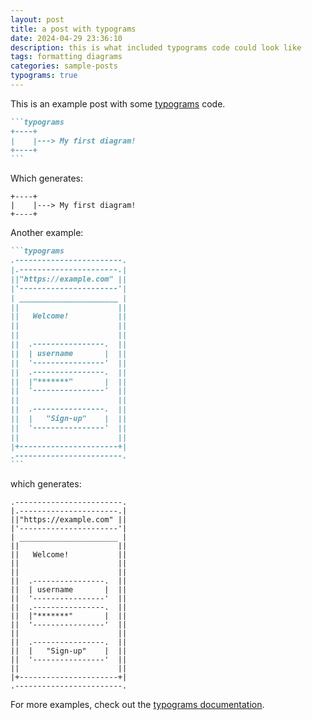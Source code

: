 ```yaml
---
layout: post
title: a post with typograms
date: 2024-04-29 23:36:10
description: this is what included typograms code could look like
tags: formatting diagrams
categories: sample-posts
typograms: true
---
```


This is an example post with some [typograms](https://github.com/google/typograms/) code.

````markdown
```typograms
+----+
|    |---> My first diagram!
+----+
```
````

Which generates:

```typograms
+----+
|    |---> My first diagram!
+----+
```

Another example:

````markdown
```typograms
.------------------------.
|.----------------------.|
||"https://example.com" ||
|'----------------------'|
| ______________________ |
||                      ||
||   Welcome!           ||
||                      ||
||                      ||
||  .----------------.  ||
||  | username       |  ||
||  '----------------'  ||
||  .----------------.  ||
||  |"*******"       |  ||
||  '----------------'  ||
||                      ||
||  .----------------.  ||
||  |   "Sign-up"    |  ||
||  '----------------'  ||
||                      ||
|+----------------------+|
.------------------------.
```
````

which generates:

```typograms
.------------------------.
|.----------------------.|
||"https://example.com" ||
|'----------------------'|
| ______________________ |
||                      ||
||   Welcome!           ||
||                      ||
||                      ||
||  .----------------.  ||
||  | username       |  ||
||  '----------------'  ||
||  .----------------.  ||
||  |"*******"       |  ||
||  '----------------'  ||
||                      ||
||  .----------------.  ||
||  |   "Sign-up"    |  ||
||  '----------------'  ||
||                      ||
|+----------------------+|
.------------------------.
```

For more examples, check out the [typograms documentation](https://google.github.io/typograms/#examples).
